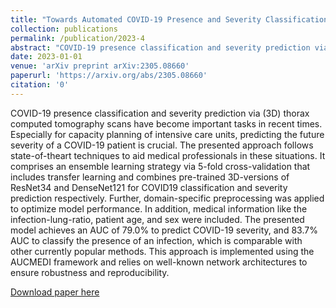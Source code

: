 ```yaml
---
title: "Towards Automated COVID-19 Presence and Severity Classification"
collection: publications
permalink: /publication/2023-4
abstract: "COVID-19 presence classification and severity prediction via (3D) thorax computed tomography scans have become important tasks in recent times. Especially for capacity planning of intensive care units, predicting the future severity of a COVID-19 patient is crucial. The presented approach follows state-of-theart techniques to aid medical professionals in these situations. It comprises an ensemble learning strategy via 5-fold cross-validation that includes transfer learning and combines pre-trained 3D-versions of ResNet34 and DenseNet121 for COVID19 classification and severity prediction respectively. Further, domain-specific preprocessing was applied to optimize model performance. In addition, medical information like the infection-lung-ratio, patient age, and sex were included. The presented model achieves an AUC of 79.0% to predict COVID-19 severity, and 83.7% AUC to classify the presence of an infection, which is comparable with other currently popular methods. This approach is implemented using the AUCMEDI framework and relies on well-known network architectures to ensure robustness and reproducibility."
date: 2023-01-01
venue: 'arXiv preprint arXiv:2305.08660'
paperurl: 'https://arxiv.org/abs/2305.08660'
citation: '0'
---
```

COVID-19 presence classification and severity prediction via (3D) thorax computed tomography scans have become important tasks in recent times. Especially for capacity planning of intensive care units, predicting the future severity of a COVID-19 patient is crucial. The presented approach follows state-of-theart techniques to aid medical professionals in these situations. It comprises an ensemble learning strategy via 5-fold cross-validation that includes transfer learning and combines pre-trained 3D-versions of ResNet34 and DenseNet121 for COVID19 classification and severity prediction respectively. Further, domain-specific preprocessing was applied to optimize model performance. In addition, medical information like the infection-lung-ratio, patient age, and sex were included. The presented model achieves an AUC of 79.0% to predict COVID-19 severity, and 83.7% AUC to classify the presence of an infection, which is comparable with other currently popular methods. This approach is implemented using the AUCMEDI framework and relies on well-known network architectures to ensure robustness and reproducibility.

[Download paper here](https://arxiv.org/abs/2305.08660)
